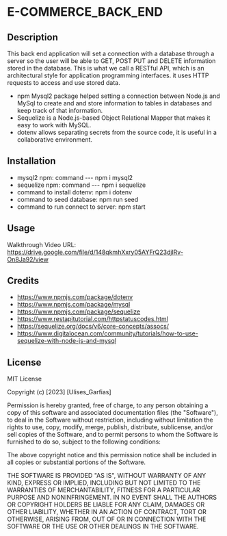# E-COMMERCE_BACK_END

## Description
This back end application will set a connection with a database through a server so the user will be able to GET, POST PUT and DELETE information stored in the database.
This is what we call a RESTful API, which is an architectural style for application programming interfaces. it uses HTTP requests to access and use stored data.

- npm Mysql2 package helped setting a connection between Node.js and MySql to create and and store information to tables in databases and keep track of that information.
- Sequelize is a Node.js-based Object Relational Mapper that makes it easy to work with MySQL.
- dotenv allows separating secrets from the source code, it is useful in a collaborative environment.

## Installation
- mysql2 npm: command --- npm i mysql2
- sequelize npm: command --- npm i sequelize
- command to install dotenv: npm i dotenv
- command to seed database: npm run seed
- command to run connect to server: npm start

## Usage
Walkthrough Video URL: https://drive.google.com/file/d/148qkmhXxry05AYFrQ23djlRv-On8Ja92/view

## Credits
- https://www.npmjs.com/package/dotenv
- https://www.npmjs.com/package/mysql
- https://www.npmjs.com/package/sequelize
- https://www.restapitutorial.com/httpstatuscodes.html
- https://sequelize.org/docs/v6/core-concepts/assocs/
- https://www.digitalocean.com/community/tutorials/how-to-use-sequelize-with-node-js-and-mysql

## License
MIT License

Copyright (c) [2023] [Ulises_Garfias]

Permission is hereby granted, free of charge, to any person obtaining a copy
of this software and associated documentation files (the "Software"), to deal
in the Software without restriction, including without limitation the rights
to use, copy, modify, merge, publish, distribute, sublicense, and/or sell
copies of the Software, and to permit persons to whom the Software is
furnished to do so, subject to the following conditions:

The above copyright notice and this permission notice shall be included in all
copies or substantial portions of the Software.

THE SOFTWARE IS PROVIDED "AS IS", WITHOUT WARRANTY OF ANY KIND, EXPRESS OR
IMPLIED, INCLUDING BUT NOT LIMITED TO THE WARRANTIES OF MERCHANTABILITY,
FITNESS FOR A PARTICULAR PURPOSE AND NONINFRINGEMENT. IN NO EVENT SHALL THE
AUTHORS OR COPYRIGHT HOLDERS BE LIABLE FOR ANY CLAIM, DAMAGES OR OTHER
LIABILITY, WHETHER IN AN ACTION OF CONTRACT, TORT OR OTHERWISE, ARISING FROM,
OUT OF OR IN CONNECTION WITH THE SOFTWARE OR THE USE OR OTHER DEALINGS IN THE
SOFTWARE.